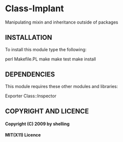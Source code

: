 # Class-Implant

Manipulating mixin and inheritance outside of packages

## INSTALLATION

To install this module type the following:

   perl Makefile.PL
   make
   make test
   make install

## DEPENDENCIES

This module requires these other modules and libraries:

  Exporter
  Class::Inspector

## COPYRIGHT AND LICENCE

#### Copyright (C) 2009 by shelling

#### MIT(X11) Licence

